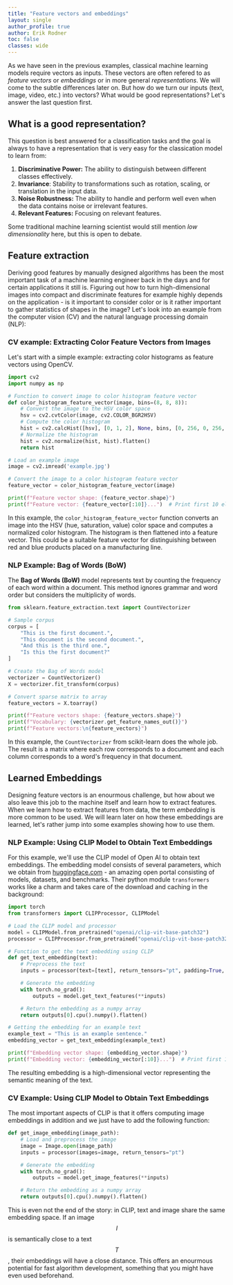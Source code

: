 ```yaml
---
title: "Feature vectors and embeddings"
layout: single
author_profile: true
author: Erik Rodner
toc: false
classes: wide
---
```


As we have seen in the previous examples, classical machine learning models require vectors as inputs. These vectors are
often refered to as *feature vectors* or *embeddings* or in more general *representations*. We will come to the subtle differences later on.
But how do we turn our inputs (text, image, video, etc.) into vectors? 
What would be good representations?
Let's answer the last question first.

## What is a good representation?

This question is best answered for a classification tasks and the goal is always to have a representation that is very
easy for the classication model to learn from:
1. **Discriminative Power:** The ability to distinguish between different classes effectively.
2. **Invariance**: Stability to transformations such as rotation, scaling, or translation in the input data.
3. **Noise Robustness:** The ability to handle and perform well even when the data contains noise or irrelevant features.
4. **Relevant Features:** Focusing on relevant features.

Some traditional machine learning scientist would still mention *low dimensionality* here, but this is open to debate.

## Feature extraction

Deriving good features by manually designed algorithms has been the most important task of a machine learning engineer back in the days and for certain
applications it still is. Figuring out how to turn high-dimensional images into compact and discriminate features for example highly depends on the application - is it
important to consider color or is it rather important to gather statistics of shapes in the image?
Let's look into an example from the computer vision (CV) and the natural language processing domain (NLP):

### CV example: Extracting Color Feature Vectors from Images

Let's start with a simple example: extracting color histograms as feature vectors using OpenCV.

```python
import cv2
import numpy as np

# Function to convert image to color histogram feature vector
def color_histogram_feature_vector(image, bins=(8, 8, 8)):
    # Convert the image to the HSV color space
    hsv = cv2.cvtColor(image, cv2.COLOR_BGR2HSV)
    # Compute the color histogram
    hist = cv2.calcHist([hsv], [0, 1, 2], None, bins, [0, 256, 0, 256, 0, 256])
    # Normalize the histogram
    hist = cv2.normalize(hist, hist).flatten()
    return hist

# Load an example image
image = cv2.imread('example.jpg')

# Convert the image to a color histogram feature vector
feature_vector = color_histogram_feature_vector(image)

print(f"Feature vector shape: {feature_vector.shape}")
print(f"Feature vector: {feature_vector[:10]}...")  # Print first 10 elements for brevity
```

In this example, the ``color_histogram_feature_vector`` function converts an image into the HSV (hue, saturation, value) color space and computes a normalized color histogram. The histogram is then flattened into a feature vector. This could be a suitable feature vector for distinguishing between red and blue products placed on a manufacturing line.

### NLP Example: Bag of Words (BoW)

The **Bag of Words (BoW)** model represents text by counting the frequency of each word within a document. This method ignores grammar and word order but considers the multiplicity of words.

```python
from sklearn.feature_extraction.text import CountVectorizer

# Sample corpus
corpus = [
    "This is the first document.",
    "This document is the second document.",
    "And this is the third one.",
    "Is this the first document?"
]

# Create the Bag of Words model
vectorizer = CountVectorizer()
X = vectorizer.fit_transform(corpus)

# Convert sparse matrix to array
feature_vectors = X.toarray()

print(f"Feature vectors shape: {feature_vectors.shape}")
print(f"Vocabulary: {vectorizer.get_feature_names_out()}")
print(f"Feature vectors:\n{feature_vectors}")
```

In this example, the `CountVectorizer` from scikit-learn does the whole job. 
The result is a matrix where each row corresponds to a document and each column corresponds to a word's frequency in that document.

## Learned Embeddings

Designing feature vectors is an enourmous challenge, but how about we also leave this job 
to the machine itself and learn how to extract features. When we learn how to extract features from data, the term *embedding* is more
common to be used. We will learn later on how these embeddings are learned, let's rather jump into some examples showing how to use them.

### NLP Example: Using CLIP Model to Obtain Text Embeddings

For this example, we'll use the CLIP model of Open AI to obtain text embeddings. The embedding model consists of several parameters, which
we obtain from [huggingface.com](huggingface.com) - an amazing open portal consisting of models, datasets, and benchmarks.
Their python module ``transformers`` works like a charm and takes care of the download and caching in the background:

```python
import torch
from transformers import CLIPProcessor, CLIPModel

# Load the CLIP model and processor
model = CLIPModel.from_pretrained("openai/clip-vit-base-patch32")
processor = CLIPProcessor.from_pretrained("openai/clip-vit-base-patch32")

# Function to get the text embedding using CLIP
def get_text_embedding(text):
    # Preprocess the text
    inputs = processor(text=[text], return_tensors="pt", padding=True, truncation=True)

    # Generate the embedding
    with torch.no_grad():
        outputs = model.get_text_features(**inputs)

    # Return the embedding as a numpy array
    return outputs[0].cpu().numpy().flatten()

# Getting the embedding for an example text
example_text = "This is an example sentence."
embedding_vector = get_text_embedding(example_text)

print(f"Embedding vector shape: {embedding_vector.shape}")
print(f"Embedding vector: {embedding_vector[:10]}...")  # Print first 10 elements for brevity
```

The resulting embedding is a high-dimensional vector representing the semantic meaning of the text.

### CV Example: Using CLIP Model to Obtain Text Embeddings

The most important aspects of CLIP is that it offers computing image embeddings in addition and we just have to 
add the following function:

```python
def get_image_embedding(image_path):
    # Load and preprocess the image
    image = Image.open(image_path)
    inputs = processor(images=image, return_tensors="pt")

    # Generate the embedding
    with torch.no_grad():
        outputs = model.get_image_features(**inputs)

    # Return the embedding as a numpy array
    return outputs[0].cpu().numpy().flatten()
```

This is even not the end of the story: in CLIP, text and image share the same embedding space. If an image $$I$$ is semantically close to a text $$T$$,
their embeddings will have a close distance. This offers an enourmous potential for fast algorithm development, something that you might have even used beforehand.